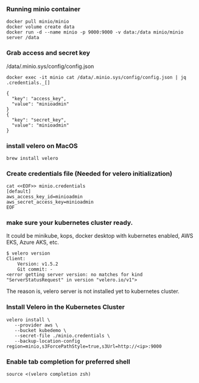 ### Running minio container
```
docker pull minio/minio
docker volume create data
docker run -d --name minio -p 9000:9000 -v data:/data minio/minio server /data
```

### Grab access and secret key
/data/.minio.sys/config/config.json
```
docker exec -it minio cat /data/.minio.sys/config/config.json | jq .credentials._[]

{
  "key": "access_key",
  "value": "minioadmin"
}
{
  "key": "secret_key",
  "value": "minioadmin"
}
```

### install velero on MacOS
```
brew install velero
```

### Create credentials file (Needed for velero initialization)
```
cat <<EOF>> minio.credentials
[default]
aws_access_key_id=minioadmin
aws_secret_access_key=minioadmin
EOF
```

### make sure your kubernetes cluster ready.

It could be minikube, kops, docker desktop with kubernetes enabled, AWS EKS, Azure AKS, etc.

```
$ velero version
Client:
	Version: v1.5.2
	Git commit: -
<error getting server version: no matches for kind "ServerStatusRequest" in version "velero.io/v1">
```
The reason is, velero server is not installed yet to kubernetes cluster.

### Install Velero in the Kubernetes Cluster
```
velero install \
   --provider aws \
   --bucket kubedemo \
   --secret-file ./minio.credentials \
   --backup-location-config region=minio,s3ForcePathStyle=true,s3Url=http://<ip>:9000
```

### Enable tab completion for preferred shell
```
source <(velero completion zsh)
```

